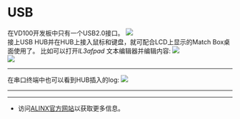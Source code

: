 # USB
在VD100开发板中只有一个USB2.0接口。
![](../images/43.png) \
接上USB HUB并在HUB上接入鼠标和键盘，就可配合LCD上显示的Match Box桌面使用了。
比如可以打开*lL3afpad* 文本编辑器并编辑内容:
![](../images/40.png) \
![](../images/41.png) 

---
在串口终端中也可以看到HUB插入的log:
![](../images/42.png)

---
---
- 访问[ALINX官方网站](https://www.alinx.com)以获取更多信息。
